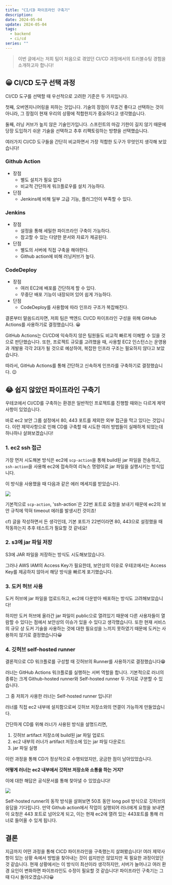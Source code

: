 ```yaml
---
title: "CI/CD 파이프라인 구축기"
description:
date: 2024-05-04
update: 2024-05-04
tags:
  - backend
  - ci/cd
series: ""
---
```


> 이번 글에서는 저희 팀이 처음으로 겪었던 CI/CD 과정에서의 트러블슈팅 경험을 소개하고자 합니다!

## 😀 CI/CD 도구 선택 과정

CI/CD 도구를 선택할 때 우선적으로 고려한 기준은 두 가지입니다.

첫째, 오버엔지니어링을 피하는 것입니다.
기술의 장점이 무조건 좋다고 선택하는 것이 아니라, 그 장점이 현재 우리의 상황에 적합한지가 중요하다고 생각했습니다.

둘째, 러닝 커브가 높지 않은 기술인가입니다.
스프린트의 마감 기한이 길지 않기 때문에 당장 도입하기 쉬운 기술을 선택하고 추후 리팩토링하는 방향을 선택했습니다.
<Br>

여러가지 CI/CD 도구들을 간단히 비교하면서 가장 적합한 도구가 무엇인지 생각해 보았습니다!

### Github Action

- 장점
  - 별도 설치가 필요 없다
  - 비교적 간단하게 워크플로우를 설치 가능하다.
- 단점
  - Jenkins에 비해 일부 고급 기능, 플러그인이 부족할 수 있다.

### Jenkins

- 장점
  - 설정을 통해 세밀한 파이프라인 구축이 가능하다.
  - 참고할 수 있는 다양한 문서와 자료가 제공된다.
- 단점
  - 별도의 서버에 직접 구축을 해야한다.
  - Github action에 비해 러닝커브가 높다.

### CodeDeploy

- 장점
  - 여러 EC2에 배포를 간단하게 할 수 있다.
  - 무중단 배포 기능이 내장되어 있어 쉽게 가능하다.
- 단점
  - CodeDeploy를 사용함에 따라 인프라 구조가 복잡해진다.

결론부터 말씀드리자면, 저희 팀은 백엔드 CI/CD 파이프라인 구성을 위해 GitHub Actions를 사용하기로 결정했습니다. 😀

GitHub Actions는 CI/CD에 익숙하지 않은 팀원들도 비교적 빠르게 이해할 수 있을 것으로 판단했습니다. 또한, 프로젝트 규모를 고려했을 때, 사용할 EC2 인스턴스는 운영용과 개발용 각각 2대가 될 것으로 예상하여, 복잡한 인프라 구조는 필요하지 않다고 보았습니다.

따라서, GitHub Actions를 통해 간단하고 신속하게 인프라를 구축하기로 결정했습니다. 😉

## 😂 쉽지 않았던 파이프라인 구축기

우테코에서 CI/CD를 구축하는 환경은 일반적인 프로젝트를 진행할 때와는 다르게 제약사항이 있었습니다.

바로 ec2 보안 그룹 설정에서 80, 443 포트를 제외한 외부 접근을 막고 있다는 것입니다. 이런 제약사항으로 인해 CD를 구축할 때 시도한 여러 방법들이 실패하게 되었는데 하나하나 살펴보겠습니다!

### 1. ec2 ssh 접근

가장 먼저 시도해본 방식은 ec2에 `scp-action`을 통해 build된 jar 파일을 전송하고, `ssh-action`을 사용해 ec2에 접속하여 리눅스 명령어로 jar 파일을 실행시키는 방식입니다.

이 방식을 사용했을 때 다음과 같은 에러 메세지를 받았습니다.

<img src="https://velog.velcdn.com/images/banggood/post/7eb49fd5-6190-48fd-8543-7e310deca296/image.png"/>

기본적으로 `scp-action`, 'ssh-action`은 22번 포트로 요청을 보내기 때문에 ec2의 보안 규칙에 막혀 timeout 에러를 발생시킨 것이죠!

cf) 글을 작성하면서 든 생각인데, 기본 포트가 22번이라면 80, 443으로 설정했을 때 작동하는지 추후 테스트가 필요할 것 같네요!

### 2. s3에 jar 파일 저장

S3에 JAR 파일을 저장하는 방식도 시도해보았습니다.

그러나 AWS IAM의 Access Key가 필요한데, 보안상의 이유로 우테코에서는 Access Key를 제공하지 않아서 해당 방식을 빠르게 포기했습니다.

### 3. 도커 허브 사용

도커 허브에 jar 파일을 업로드하고, ec2에 다운받아 배포하는 방식도 고려해보았습니다!

하지만 도커 허브에 올라간 jar 파일이 public으로 열려있기 때문에 다른 사용자들이 열람할 수 있다는 점에서 보안상의 이슈가 있을 수 있다고 생각했습니다.
또한 현재 서비스의 규모 상 도커 기술을 사용하는 것에 대한 필요성을 느끼지 못하였기 때문에 도커는 사용하지 않기로 결정했습니다😀

### 4. 깃허브 self-hosted runner

결론적으로 CD 워크플로를 구성할 때 깃허브의 Runner를 사용하기로 결정했습니다😁

러너는 GitHub Actions 워크플로를 실행하는 서버 역할을 합니다.
기본적으로 러너의 종류는 크게 Github-hosted runner와 Self-hosted runner 두 가지로 구분할 수 있습니다.

그 중 저희가 사용한 러너는 Self-hosted runner 입니다!

러너를 직접 ec2 내부에 설치함으로써 깃허브 저장소와의 연결이 가능하게 만들었습니다.

간단하게 CD를 위해 러너가 사용된 방식을 설명드리면,

1. 깃허브 artifact 저장소에 build된 jar 파일 업로드
2. ec2 내부의 러너가 artifact 저장소에 있는 jar 파일 다운로드
3. jar 파일 실행

이런 과정을 통해 CD가 정상적으로 수행되었지만, 궁금한 점이 남아있었습니다.

**어떻게 러너는 ec2 내부에서 깃허브 저장소와 소통을 하는 거지?**

이에 대한 해답은 공식문서를 통해 찾아낼 수 있었습니다!

<img src="https://velog.velcdn.com/images/banggood/post/a55508a0-e884-42bf-b01a-8e35f1596cd2/image.png"/>

Self-hosted runner의 동작 방식을 살펴보면 50초 동안 long poll 방식으로 깃허브의 응답을 기다립니다.
만약 Github action에서 작업이 실행되어 러너에게 요청을 보내면 이 요청은 443 포트로 넘어오게 되고, 이는 현재 ec2에 열려 있는 443포트를 통해 러너로 들어올 수 있게 됩니다.

## 결론

지금까지 어떤 과정을 통해 CICD 파이프라인을 구축했는지 살펴봤습니다!
여러 제약사항이 있는 상황 속에서 방법을 찾아내는 것이 쉽지만은 않았지만 꼭 필요한 과정이었던 것 같습니다.
현재 상황에서는 이 방식이 최선이라 생각하지만, 서버가 늘어나고 여러 환경 요인이 변화하면 파이프라인도 수정이 필요할 것 같습니다!
파이프라인 구축기는 그 때 다시 돌아오겠습니다😀
